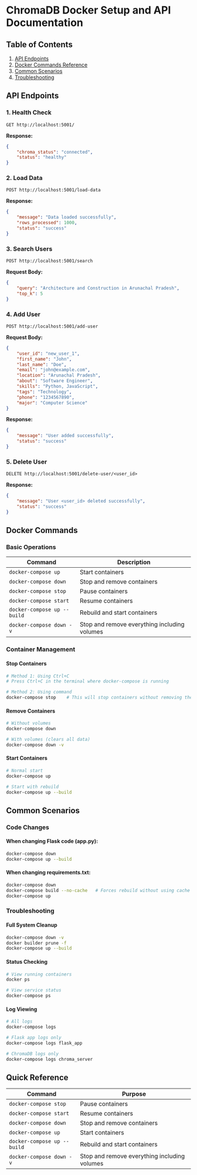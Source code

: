 # ChromaDB Docker Setup and API Documentation

## Table of Contents
1. [API Endpoints](#api-endpoints)
2. [Docker Commands Reference](#docker-commands)
3. [Common Scenarios](#common-scenarios)
4. [Troubleshooting](#troubleshooting)

## API Endpoints

### 1. Health Check
```http
GET http://localhost:5001/
```
**Response:**
```json
{
    "chroma_status": "connected",
    "status": "healthy"
}
```

### 2. Load Data
```http
POST http://localhost:5001/load-data
```
**Response:**
```json
{
    "message": "Data loaded successfully",
    "rows_processed": 1000,
    "status": "success"
}
```

### 3. Search Users
```http
POST http://localhost:5001/search
```
**Request Body:**
```json
{
    "query": "Architecture and Construction in Arunachal Pradesh",
    "top_k": 5
}
```

### 4. Add User
```http
POST http://localhost:5001/add-user
```
**Request Body:**
```json
{
    "user_id": "new_user_1",
    "first_name": "John",
    "last_name": "Doe",
    "email": "john@example.com",
    "location": "Arunachal Pradesh",
    "about": "Software Engineer",
    "skills": "Python, JavaScript",
    "tags": "Technology",
    "phone": "1234567890",
    "major": "Computer Science"
}
```
**Response:**
```json
{
    "message": "User added successfully",
    "status": "success"
}
```

### 5. Delete User
```http
DELETE http://localhost:5001/delete-user/<user_id>
```
**Response:**
```json
{
    "message": "User <user_id> deleted successfully",
    "status": "success"
}
```

## Docker Commands

### Basic Operations

| Command | Description |
|---------|-------------|
| `docker-compose up` | Start containers |
| `docker-compose down` | Stop and remove containers |
| `docker-compose stop` | Pause containers |
| `docker-compose start` | Resume containers |
| `docker-compose up --build` | Rebuild and start containers |
| `docker-compose down -v` | Stop and remove everything including volumes |

### Container Management

#### Stop Containers
```bash
# Method 1: Using Ctrl+C
# Press Ctrl+C in the terminal where docker-compose is running

# Method 2: Using command
docker-compose stop    # This will stop containers without removing them
```

#### Remove Containers
```bash
# Without volumes
docker-compose down   

# With volumes (clears all data)
docker-compose down -v   
```

#### Start Containers
```bash
# Normal start
docker-compose up    

# Start with rebuild
docker-compose up --build
```

## Common Scenarios

### Code Changes

#### When changing Flask code (app.py):
```bash
docker-compose down
docker-compose up --build
```

#### When changing requirements.txt:
```bash
docker-compose down
docker-compose build --no-cache   # Forces rebuild without using cache
docker-compose up
```

### Troubleshooting

#### Full System Cleanup
```bash
docker-compose down -v
docker builder prune -f
docker-compose up --build
```

#### Status Checking
```bash
# View running containers
docker ps    

# View service status
docker-compose ps   
```

#### Log Viewing
```bash
# All logs
docker-compose logs    

# Flask app logs only
docker-compose logs flask_app   

# ChromaDB logs only
docker-compose logs chroma_server   
```

## Quick Reference

| Command | Purpose |
|---------|----------|
| `docker-compose stop` | Pause containers |
| `docker-compose start` | Resume containers |
| `docker-compose down` | Stop and remove containers |
| `docker-compose up` | Start containers |
| `docker-compose up --build` | Rebuild and start containers |
| `docker-compose down -v` | Stop and remove everything including volumes |# ChromaDB-flask-Docker
